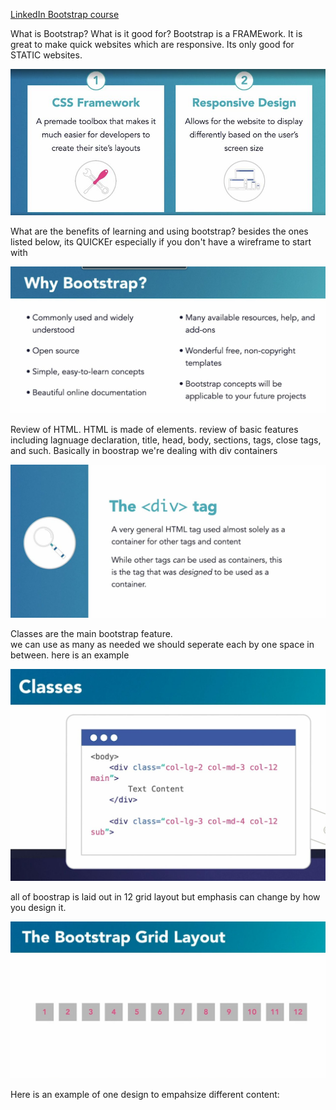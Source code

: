 [LinkedIn Bootstrap course](https://www.linkedin.com/learning-login/share?forceAccount=false&redirect=https%3A%2F%2Fwww.linkedin.com%2Flearning%2Fcreate-a-quick-clean-and-cheap-website-with-bootstrap-templates%3Ftrk%3Dshare_ent_url%26shareId%3Ds5nteIyAQlS4D1mGXx3bTQ%253D%253D)

What is Bootstrap?  What is it good for? 
Bootstrap is a FRAMEwork.
It is great to make quick websites which are responsive. 
Its only good for STATIC websites.  

![image1](https://github.com/EO4wellness/T-I-L/blob/main/FrontEnd/Bootstrap/01_what-is-bootstrap-what-is-it-good-for.jpg)

What are the benefits of learning and using bootstrap?
besides the ones listed below, its QUICKEr
especially if you don't have a wireframe to start with 

![image2](https://github.com/EO4wellness/T-I-L/blob/main/FrontEnd/Bootstrap/02_Bootstrap-benefits.jpg)

Review of HTML. 
HTML is made of elements. 
review of basic features including lagnuage declaration, title, head, body, sections, tags, close tags, and such. 
Basically in boostrap we're dealing with div containers

![image3](https://github.com/EO4wellness/T-I-L/blob/main/FrontEnd/Bootstrap/03_div-tag.jpg)

Classes are the main bootstrap feature.  
we can use as many as needed
we should seperate each by one space in between.  here is an example

![image4](https://github.com/EO4wellness/T-I-L/blob/main/FrontEnd/Bootstrap/04_classes-seperated-by-space-as-many-as-needed.jpg)


all of boostrap is laid out in 12 grid layout
but emphasis can change by how you design it. 

![image5](https://github.com/EO4wellness/T-I-L/blob/main/FrontEnd/Bootstrap/05_bootstrap-always-in-12-grid-layout.jpg)

Here is an example of one design to empahsize different content: 


